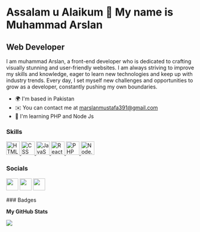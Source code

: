 Assalam u Alaikum 👋 My name is Muhammad Arslan
============================

Web Developer
-------------

I am muhammad Arslan, a front-end developer who is dedicated to crafting visually stunning and user-friendly websites. I am always striving to improve my skills and knowledge, eager to learn new technologies and keep up with industry trends. Every day, I set myself new challenges and opportunities to grow as a developer, constantly pushing my own boundaries.

* 🌍  I'm based in Pakistan
* ✉️  You can contact me at [marslanmustafa391@gmail.com](mailto:marslanmustafa391@gmail.com)
* 🧠  I'm learning PHP and Node Js

### Skills

<p align="left">
<a href="https://developer.mozilla.org/en-US/docs/Web/HTML" target="_blank" rel="noreferrer">
  <img src="html-icon-url" width="36" height="36" alt="HTML" />
</a>
<a href="https://developer.mozilla.org/en-US/docs/Web/CSS" target="_blank" rel="noreferrer">
  <img src="css-icon-url" width="36" height="36" alt="CSS" />
</a>
<a href="https://developer.mozilla.org/en-US/docs/Web/JavaScript" target="_blank" rel="noreferrer">
  <img src="javascript-icon-url" width="36" height="36" alt="JavaScript" />
</a>
<a href="https://reactjs.org/" target="_blank" rel="noreferrer">
  <img src="react-icon-url" width="36" height="36" alt="React" />
</a>
<a href="https://www.php.net/" target="_blank" rel="noreferrer">
  <img src="php-icon-url" width="36" height="36" alt="PHP" />
</a>
<a href="https://nodejs.org/" target="_blank" rel="noreferrer">
  <img src="nodejs-icon-url" width="36" height="36" alt="Node.js" />
</a>

</p>

### Socials

<p align="left"> <a href="https://www.github.com/marslanmustafa" target="_blank" rel="noreferrer"><img src="https://raw.githubusercontent.com/danielcranney/readme-generator/main/public/icons/socials/github-dark.svg" width="32" height="32" /></a> <a href="https://www.instagram.com/marslanmustafa391/" target="_blank" rel="noreferrer"><img src="https://raw.githubusercontent.com/danielcranney/readme-generator/main/public/icons/socials/instagram.svg" width="32" height="32" /></a> <a href="https://www.facebook.com/muhammadarslan.mustafa.9" target="_blank" rel="noreferrer"><img src="https://raw.githubusercontent.com/danielcranney/readme-generator/main/public/icons/socials/facebook.svg" width="32" height="32" />
</a></p>
### Badges

<b>My GitHub Stats</b>

<a href="http://www.github.com/marslanmustafa"><img src="https://github-readme-streak-stats.herokuapp.com/?user=marslanmustafa&stroke=ffffff&background=1c1917&ring=0891b2&fire=0891b2&currStreakNum=ffffff&currStreakLabel=0891b2&sideNums=ffffff&sideLabels=ffffff&dates=ffffff&hide_border=true" /></a>
